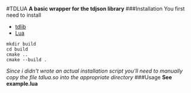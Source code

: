#TDLUA
**A basic wrapper for the tdjson library**
###Installation
You first need to install
* [tdlib](https://github.com/tdlib/td)
* [Lua](https://lua.org)
```
mkdir build
cd build
cmake ..
cmake --build .
```
*Since i didn't wrote an actual installation script you'll need to manually copy the file tdlua.so into the appropriate directory*
###Usage
__See example.lua__
